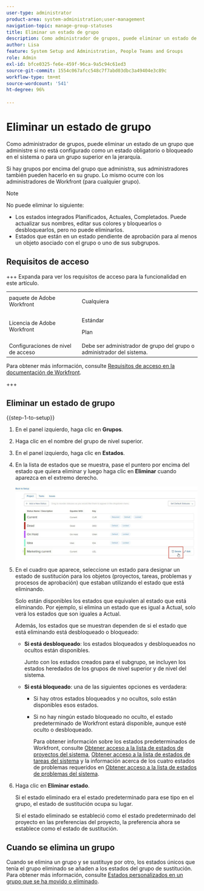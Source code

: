 ```yaml
---
user-type: administrator
product-area: system-administration;user-management
navigation-topic: manage-group-statuses
title: Eliminar un estado de grupo
description: Como administrador de grupos, puede eliminar un estado de un grupo que administre si no está configurado como un estado obligatorio o bloqueado en el sistema o para un grupo superior en la jerarquía.
author: Lisa
feature: System Setup and Administration, People Teams and Groups
role: Admin
exl-id: bfce0325-fe6e-459f-96ca-9a5c94c61ed3
source-git-commit: 1554c067afcc548c7f7abd03dbc3a49404e3c89c
workflow-type: tm+mt
source-wordcount: '541'
ht-degree: 96%

---
```


# Eliminar un estado de grupo

Como administrador de grupos, puede eliminar un estado de un grupo que administre si no está configurado como un estado obligatorio o bloqueado en el sistema o para un grupo superior en la jerarquía.

Si hay grupos por encima del grupo que administra, sus administradores también pueden hacerlo en su grupo. Lo mismo ocurre con los administradores de Workfront (para cualquier grupo).

>[!NOTE]
>
>No puede eliminar lo siguiente:
>
>* Los estados integrados Planificados, Actuales, Completados. Puede actualizar sus nombres, editar sus colores y bloquearlos o desbloquearlos, pero no puede eliminarlos.
>* Estados que están en un estado pendiente de aprobación para al menos un objeto asociado con el grupo o uno de sus subgrupos.

## Requisitos de acceso

+++ Expanda para ver los requisitos de acceso para la funcionalidad en este artículo.

<table style="table-layout:auto"> 
 <col> 
 <col> 
 <tbody> 
  <tr> 
   <td>paquete de Adobe Workfront</td> 
   <td><p>Cualquiera</p></td> 
  </tr> 
  <tr> 
   <td>Licencia de Adobe Workfront</td> 
   <td><p>Estándar</p>
       <p>Plan</p></td>
  </tr>
  <tr> 
   <td>Configuraciones de nivel de acceso</td> 
   <td>Debe ser administrador de grupo del grupo o administrador del sistema.</td>
  </tr>
 </tbody> 
</table>

Para obtener más información, consulte [Requisitos de acceso en la documentación de Workfront](/help/quicksilver/administration-and-setup/add-users/access-levels-and-object-permissions/access-level-requirements-in-documentation.md).

+++

## Eliminar un estado de grupo

{{step-1-to-setup}}

1. En el panel izquierdo, haga clic en **Grupos**.
1. Haga clic en el nombre del grupo de nivel superior.
1. En el panel izquierdo, haga clic en **Estados**.
1. En la lista de estados que se muestra, pase el puntero por encima del estado que quiera eliminar y luego haga clic en **Eliminar** cuando aparezca en el extremo derecho.

   ![Eliminar](assets/hover-click-delete.jpg)

1. En el cuadro que aparece, seleccione un estado para designar un estado de sustitución para los objetos (proyectos, tareas, problemas y procesos de aprobación) que estaban utilizando el estado que está eliminando.

   Solo están disponibles los estados que equivalen al estado que está eliminando. Por ejemplo, si elimina un estado que es igual a Actual, solo verá los estados que son iguales a Actual.

   Además, los estados que se muestran dependen de si el estado que está eliminando está desbloqueado o bloqueado:

   * **Si está desbloqueado**: los estados bloqueados y desbloqueados no ocultos están disponibles.

     Junto con los estados creados para el subgrupo, se incluyen los estados heredados de los grupos de nivel superior y de nivel del sistema.

   * **Si está bloqueado**: una de las siguientes opciones es verdadera:

      * Si hay otros estados bloqueados y no ocultos, solo están disponibles esos estados.
      * Si no hay ningún estado bloqueado no oculto, el estado predeterminado de Workfront estará disponible, aunque esté oculto o desbloqueado.

        Para obtener información sobre los estados predeterminados de Workfront, consulte [Obtener acceso a la lista de estados de proyectos del sistema](../../../administration-and-setup/customize-workfront/creating-custom-status-and-priority-labels/project-statuses.md), [Obtener acceso a la lista de estados de tareas del sistema](../../../administration-and-setup/customize-workfront/creating-custom-status-and-priority-labels/task-statuses.md) y la información acerca de los cuatro estados de problemas requeridos en [Obtener acceso a la lista de estados de problemas del sistema](../../../administration-and-setup/customize-workfront/creating-custom-status-and-priority-labels/issue-statuses.md).

1. Haga clic en **Eliminar estado**.

   Si el estado eliminado era el estado predeterminado para ese tipo en el grupo, el estado de sustitución ocupa su lugar.

   Si el estado eliminado se estableció como el estado predeterminado del proyecto en las preferencias del proyecto, la preferencia ahora se establece como el estado de sustitución.

## Cuando se elimina un grupo

Cuando se elimina un grupo y se sustituye por otro, los estados únicos que tenía el grupo eliminado se añaden a los estados del grupo de sustitución. Para obtener más información, consulte [Estados personalizados en un grupo que se ha movido o eliminado](../../../administration-and-setup/manage-groups/manage-group-statuses/custom-statuses-in-group-moved-or-deleted.md).
